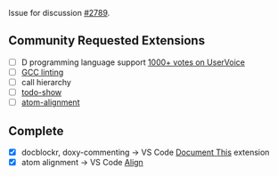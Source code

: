 Issue for discussion [#2789](https://github.com/Microsoft/vscode/issues/2789).

## Community Requested Extensions

- [ ] D programming language support [1000+ votes on UserVoice](https://visualstudio.uservoice.com/forums/293070-visual-studio-code/suggestions/7763160-support-the-d-programming-language)
- [ ] [GCC linting](https://atom.io/packages/linter-gcc)
- [ ] call hierarchy
- [ ] [todo-show](https://atom.io/packages/todo-show)
- [ ] [atom-alignment](https://atom.io/packages/atom-alignment)

## Complete

- [x] docblockr, doxy-commenting -> VS Code [Document This](https://marketplace.visualstudio.com/items?itemName=joelday.docthis) extension
- [x] atom alignment -> VS Code [Align](https://marketplace.visualstudio.com/items?itemName=steve8708.Align)